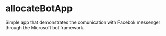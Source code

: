 # allocateBotApp
Simple app that demonstrates the comunication with Facebok messenger through the Microsoft bot framework.
